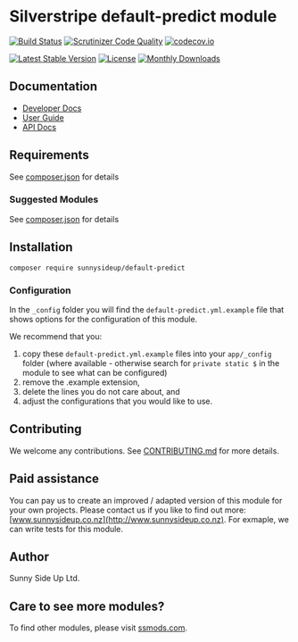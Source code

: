 # Silverstripe default-predict module
[![Build Status](https://travis-ci.org/sunnysideup/silverstripe-default-predict.svg?branch=master)](https://travis-ci.org/sunnysideup/silverstripe-default-predict)
[![Scrutinizer Code Quality](https://scrutinizer-ci.com/g/sunnysideup/silverstripe-default-predict/badges/quality-score.png?b=master)](https://scrutinizer-ci.com/g/sunnysideup/silverstripe-default-predict/?branch=master)
[![codecov.io](https://codecov.io/github/sunnysideup/silverstripe-default-predict/coverage.svg?branch=master)](https://codecov.io/github/sunnysideup/silverstripe-default-predict?branch=master)

[![Latest Stable Version](https://poser.pugx.org/sunnysideup/default-predict/version)](https://packagist.org/packages/sunnysideup/default-predict)
[![License](https://poser.pugx.org/sunnysideup/default-predict/license)](https://packagist.org/packages/sunnysideup/default-predict)
[![Monthly Downloads](https://poser.pugx.org/sunnysideup/default-predict/d/monthly)](https://packagist.org/packages/sunnysideup/default-predict)


## Documentation



 * [Developer Docs](docs/en/INDEX.md)
 * [User Guide](docs/en/userguide.md)
 * [API Docs](http://docs.ssmods.com/sunnysideup/default-predict/classes.xhtml)


## Requirements



See [composer.json](composer.json) for details


### Suggested Modules



See [composer.json](composer.json) for details


## Installation


```
composer require sunnysideup/default-predict
```

### Configuration



In the `_config` folder you will find the `default-predict.yml.example`
file that shows options for the configuration of this module.

We recommend that you:

  1. copy these `default-predict.yml.example` files into your
`app/_config` folder (where available - otherwise search for `private static $` in the module to see what can be configured)
  2. remove the .example extension,
  3. delete the lines you do not care about, and
  4. adjust the configurations that you would like to use.


## Contributing



We welcome any contributions. See [CONTRIBUTING.md](CONTRIBUTING.md) for more details.

## Paid assistance



You can pay us to create an improved / adapted version of this module for your own projects.  Please contact us if you like to find out more: [www.sunnysideup.co.nz](http://www.sunnysideup.co.nz).  For exmaple, we can write tests for this module.  

## Author



Sunny Side Up Ltd.


## Care to see more modules?

To find other modules, please visit [ssmods.com](http://ssmods.com/).
